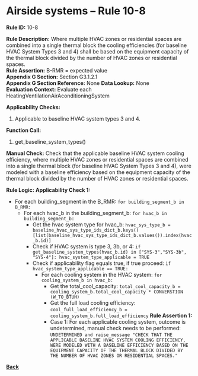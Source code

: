 # Airside systems – Rule 10-8

**Rule ID:** 10-8
 
**Rule Description:** Where multiple HVAC zones or residential spaces are combined into a single thermal block the cooling efficiencies (for baseline HVAC System Types 3 and 4) shall be based on the  equipment capacity of the thermal block divided by the number of HVAC zones or residential spaces.   
**Rule Assertion:** B-RMR = expected value                                           
**Appendix G Section:** Section G3.1.2.1  
**Appendix G Section Reference:** None
**Data Lookup:** None  
**Evaluation Context:** Evaluate each HeatingVentilationAirAconditioningSystem  

**Applicability Checks:** 

1. Applicable to baseline HVAC system types 3 and 4.

**Function Call:** 

1. get_baseline_system_types()

**Manual Check:** Check that the applicable baseline HVAC system cooling efficiency, where multiple HVAC zones or residential spaces are combined into a single thermal block (for baseline HVAC System Types 3 and 4), were modeled with a baseline efficiency based on the  equipment capacity of the thermal block divided by the number of HVAC zones or residential spaces.  

**Rule Logic:**
**Applicability Check 1:** 
- For each building_segment in the B_RMR: `for building_segment_b in B_RMR:`
    - For each hvac_b in the building_segment_b: `for hvac_b in building_segment_b:`
        - Get the hvac system type for hvac_b: `hvac_sys_type_b = baseline_hvac_sys_type_ids_dict_b.keys()[list(baseline_hvac_sys_type_ids_dict_b.values()).index(hvac_b.id)]`
        - Check if HVAC system is type 3, 3b, or 4: `if get_baseline_system_types(hvac_b.id) in ["SYS-3","SYS-3b", "SYS-4"]: hvac_system_type_applicable = TRUE`
        - Check if applicability flag equals true, if true proceed: `if hvac_system_type_applicable == TRUE:`
            - For each cooling system in the HVAC system: `for cooling_system_b in hvac_b:`
                - Get the total_cool_capacity: `total_cool_capacity_b = cooling_system_b.total_cool_capacity * CONVERSTION (W_TO_BTUH)`
                - Get the full load cooling efficiency: `cool_full_load_efficiency_b = cooling_system_b.full_load_efficiency`
                **Rule Assertion 1:**
                - Case 1: For each applicable cooling system, outcome is undetermined, manual check needs to be performed: `UNDETERMINED and raise_message "CHECK THAT THE APPLICABLE BASELINE HVAC SYSTEM COOLING EFFICIENCY, WERE MODELED WITH A BASELINE EFFICIENCY BASED ON THE EQUIPMENT CAPACITY OF THE THERMAL BLOCK DIVIDED BY THE NUMBER OF HVAC ZONES OR RESIDENTIAL SPACES."`
            

 **[Back](../_toc.md)**
